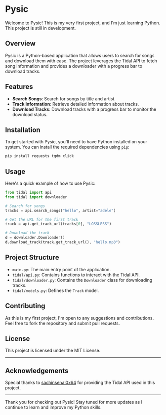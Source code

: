 # Pysic

Welcome to Pysic! This is my very first project, and I'm just learning Python. This project is still in development.

## Overview

Pysic is a Python-based application that allows users to search for songs and download them with ease. The project leverages the Tidal API to fetch song information and provides a downloader with a progress bar to download tracks.

## Features

- **Search Songs**: Search for songs by title and artist.
- **Track Information**: Retrieve detailed information about tracks.
- **Download Tracks**: Download tracks with a progress bar to monitor the download status.

## Installation

To get started with Pysic, you'll need to have Python installed on your system. You can install the required dependencies using `pip`:

```sh
pip install requests tqdm click
```

## Usage

Here's a quick example of how to use Pysic:

```python
from tidal import api
from tidal import downloader

# Search for songs
tracks = api.search_songs("hello", artist="adele")

# Get the URL for the first track
track = api.get_track_url(tracks[0], "LOSSLESS")

# Download the track
d = downloader.Downloader()
d.download_track(track.get_track_url(), "hello.mp3")
```



## Project Structure

- `main.py`: The main entry point of the application.
- `tidal/api.py`: Contains functions to interact with the Tidal API.
- `tidal/downloader.py`: Contains the `Downloader` class for downloading tracks.
- `tidal/models.py`: Defines the `Track` model.

## Contributing

As this is my first project, I'm open to any suggestions and contributions. Feel free to fork the repository and submit pull requests.

## License

This project is licensed under the MIT License.

---

## Acknowledgements

Special thanks to [sachinsenal0x64](https://github.com/sachinsenal0x64/hifi-tui/) for providing the Tidal API used in this project.

---

Thank you for checking out Pysic! Stay tuned for more updates as I continue to learn and improve my Python skills.
